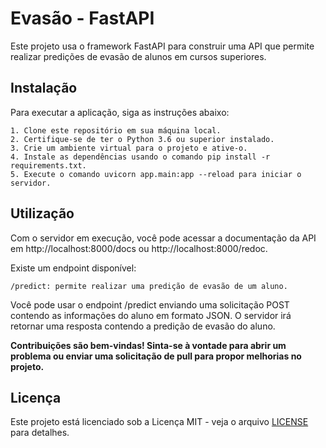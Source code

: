 # Evasão - FastAPI

Este projeto usa o framework FastAPI para construir uma API que permite realizar predições de evasão de alunos em cursos superiores.

## Instalação

Para executar a aplicação, siga as instruções abaixo:

    1. Clone este repositório em sua máquina local.
    2. Certifique-se de ter o Python 3.6 ou superior instalado.
    3. Crie um ambiente virtual para o projeto e ative-o.
    4. Instale as dependências usando o comando pip install -r requirements.txt.
    5. Execute o comando uvicorn app.main:app --reload para iniciar o servidor.

## Utilização

Com o servidor em execução, você pode acessar a documentação da API em http://localhost:8000/docs ou http://localhost:8000/redoc.

Existe um endpoint disponível:

    /predict: permite realizar uma predição de evasão de um aluno.

Você pode usar o endpoint /predict enviando uma solicitação POST contendo as informações do aluno em formato JSON. O servidor irá retornar uma resposta contendo a predição de evasão do aluno.

**Contribuições são bem-vindas! Sinta-se à vontade para abrir um problema ou enviar uma solicitação de pull para propor melhorias no projeto.**

## Licença

Este projeto está licenciado sob a Licença MIT - veja o arquivo [LICENSE](LICENSE.md) para detalhes.
